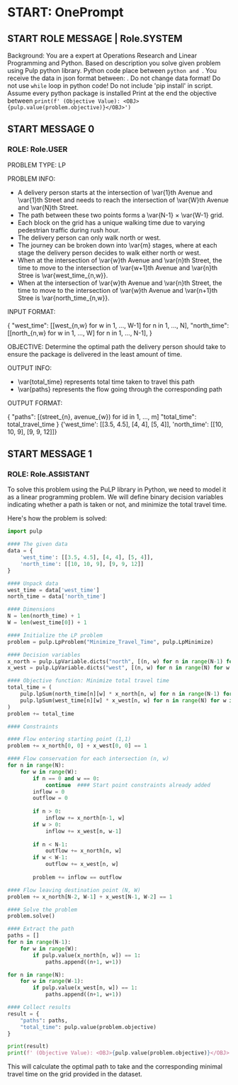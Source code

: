 # START: OnePrompt 
## START ROLE MESSAGE | Role.SYSTEM 
Background: You are a expert at Operations Research and Linear Programming and Python. Based on description you solve given problem using Pulp python library. Python code place between ```python and ```. You receive the data in json format between: <DATA></DATA>. Do not change data format! Do not use `while` loop in python code! Do not include 'pip install' in script. Assume every python package is installed Print at the end the objective between <OBJ></OBJ> `print(f' (Objective Value): <OBJ>{pulp.value(problem.objective)}</OBJ>')`  
## START MESSAGE 0 
### ROLE: Role.USER
<DESCRIPTION>
PROBLEM TYPE: LP

PROBLEM INFO:

- A delivery person starts at the intersection of \var{1}th Avenue and \var{1}th Street and needs to reach the intersection of \var{W}th Avenue and \var{N}th Street.
- The path between these two points forms a \var{N-1} × \var{W-1} grid.
- Each block on the grid has a unique walking time due to varying pedestrian traffic during rush hour.
- The delivery person can only walk north or west.
- The journey can be broken down into \var{m} stages, where at each stage the delivery person decides to walk either north or west.
- When at the intersection of \var{w}th Avenue and \var{n}th Street, the time to move to the intersection of \var{w+1}th Avenue and \var{n}th Stree is \var{west_time_{n,w}}.
- When at the intersection of \var{w}th Avenue and \var{n}th Street, the time to move to the intersection of \var{w}th Avenue and \var{n+1}th Stree is \var{north_time_{n,w}}.

INPUT FORMAT:

{
    "west_time": [[west_{n,w} for w in 1, ..., W-1] for n in 1, ..., N],
    "north_time": [[north_{n,w} for w in 1, ..., W] for n in 1, ..., N-1],
}

OBJECTIVE: Determine the optimal path the delivery person should take to ensure the package is delivered in the least amount of time.

OUTPUT INFO:

- \var{total_time} represents total time taken to travel this path
- \var{paths} represents the flow going through the corresponding path

OUTPUT FORMAT:

{
    "paths": [(street_{n}, avenue_{w}) for id in 1, ..., m]
    "total_time": total_travel_time
}
</DESCRIPTION>
<DATA>
{'west_time': [[3.5, 4.5], [4, 4], [5, 4]], 'north_time': [[10, 10, 9], [9, 9, 12]]}</DATA>


## START MESSAGE 1 
### ROLE: Role.ASSISTANT
To solve this problem using the PuLP library in Python, we need to model it as a linear programming problem. We will define binary decision variables indicating whether a path is taken or not, and minimize the total travel time.

Here's how the problem is solved:

```python
import pulp

#### The given data
data = {
    'west_time': [[3.5, 4.5], [4, 4], [5, 4]], 
    'north_time': [[10, 10, 9], [9, 9, 12]]
}

#### Unpack data
west_time = data['west_time']
north_time = data['north_time']

#### Dimensions
N = len(north_time) + 1
W = len(west_time[0]) + 1

#### Initialize the LP problem
problem = pulp.LpProblem("Minimize_Travel_Time", pulp.LpMinimize)

#### Decision variables
x_north = pulp.LpVariable.dicts("north", [(n, w) for n in range(N-1) for w in range(W)], cat='Binary')
x_west = pulp.LpVariable.dicts("west", [(n, w) for n in range(N) for w in range(W-1)], cat='Binary')

#### Objective function: Minimize total travel time
total_time = (
    pulp.lpSum(north_time[n][w] * x_north[n, w] for n in range(N-1) for w in range(W)) +
    pulp.lpSum(west_time[n][w] * x_west[n, w] for n in range(N) for w in range(W-1))
)
problem += total_time

#### Constraints

#### Flow entering starting point (1,1)
problem += x_north[0, 0] + x_west[0, 0] == 1

#### Flow conservation for each intersection (n, w)
for n in range(N):
    for w in range(W):
        if n == 0 and w == 0:
            continue  #### Start point constraints already added
        inflow = 0
        outflow = 0
        
        if n > 0:
            inflow += x_north[n-1, w]
        if w > 0:
            inflow += x_west[n, w-1]
        
        if n < N-1:
            outflow += x_north[n, w]
        if w < W-1:
            outflow += x_west[n, w]
        
        problem += inflow == outflow

#### Flow leaving destination point (N, W)
problem += x_north[N-2, W-1] + x_west[N-1, W-2] == 1

#### Solve the problem
problem.solve()

#### Extract the path
paths = []
for n in range(N-1):
    for w in range(W):
        if pulp.value(x_north[n, w]) == 1:
            paths.append((n+1, w+1))

for n in range(N):
    for w in range(W-1):
        if pulp.value(x_west[n, w]) == 1:
            paths.append((n+1, w+1))

#### Collect results
result = {
    "paths": paths,
    "total_time": pulp.value(problem.objective)
}

print(result)
print(f' (Objective Value): <OBJ>{pulp.value(problem.objective)}</OBJ>')
```

This will calculate the optimal path to take and the corresponding minimal travel time on the grid provided in the dataset.

